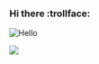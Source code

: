 ### Hi there :trollface:


![Hello](https://media.tenor.com/JI2DEQBmmToAAAAM/soccer-dance.gif)


![](https://komarev.com/ghpvc/?username=LZannini&color=red)

<!--
**LZannini/LZannini** is a ✨ _special_ ✨ repository because its `README.md` (this file) appears on your GitHub profile.

Here are some ideas to get you started:

- 🔭 I’m currently working on ...
- 🌱 I’m currently learning ...
- 👯 I’m looking to collaborate on ...
- 🤔 I’m looking for help with ...
- 💬 Ask me about ...
- 📫 How to reach me: ...
- 😄 Pronouns: ...
- ⚡ Fun fact: ...
-->
